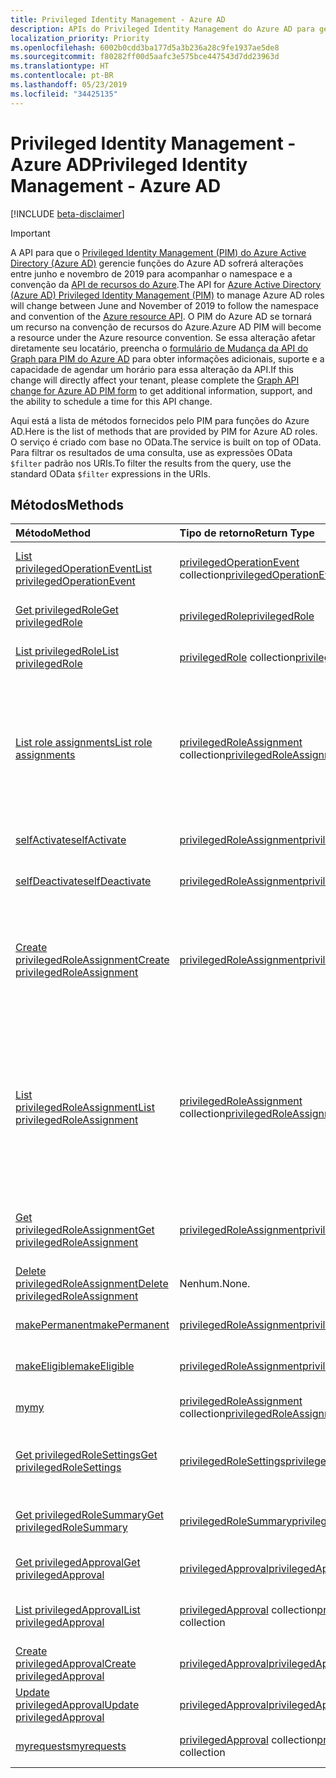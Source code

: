 ```yaml
---
title: Privileged Identity Management - Azure AD
description: APIs do Privileged Identity Management do Azure AD para gerenciar as funções do Azure Active Directory.
localization_priority: Priority
ms.openlocfilehash: 6002b0cdd3ba177d5a3b236a28c9fe1937ae5de8
ms.sourcegitcommit: f80282ff00d5aafc3e575bce447543d7dd23963d
ms.translationtype: HT
ms.contentlocale: pt-BR
ms.lasthandoff: 05/23/2019
ms.locfileid: "34425135"
---
```

# <a name="privileged-identity-management---azure-ad"></a><span data-ttu-id="75cad-103">Privileged Identity Management - Azure AD</span><span class="sxs-lookup"><span data-stu-id="75cad-103">Privileged Identity Management - Azure AD</span></span>

[!INCLUDE [beta-disclaimer](../../includes/beta-disclaimer.md)]

> [!IMPORTANT]
> <span data-ttu-id="75cad-104">A API para que o [Privileged Identity Management (PIM) do Azure Active Directory (Azure AD)](https://docs.microsoft.com/azure/active-directory/privileged-identity-management/pim-configure) gerencie funções do Azure AD sofrerá alterações entre junho e novembro de 2019 para acompanhar o namespace e a convenção da [API de recursos do Azure](privilegedidentitymanagement-resources.md).</span><span class="sxs-lookup"><span data-stu-id="75cad-104">The API for [Azure Active Directory (Azure AD) Privileged Identity Management (PIM)](https://docs.microsoft.com/azure/active-directory/privileged-identity-management/pim-configure) to manage Azure AD roles will change between June and November of 2019 to follow the namespace and convention of the [Azure resource API](privilegedidentitymanagement-resources.md).</span></span> <span data-ttu-id="75cad-105">O PIM do Azure AD se tornará um recurso na convenção de recursos do Azure.</span><span class="sxs-lookup"><span data-stu-id="75cad-105">Azure AD PIM will become a resource under the Azure resource convention.</span></span> <span data-ttu-id="75cad-106">Se essa alteração afetar diretamente seu locatário, preencha o [formulário de Mudança da API do Graph para PIM do Azure AD](https://forms.office.com/Pages/ResponsePage.aspx?id=v4j5cvGGr0GRqy180BHbRzfBSoy7dT5DqNLWwotW3OFUNFFMRlRLSUtRNEdDWEZHN05LT09IWjkyTS4u) para obter informações adicionais, suporte e a capacidade de agendar um horário para essa alteração da API.</span><span class="sxs-lookup"><span data-stu-id="75cad-106">If this change will directly affect your tenant, please complete the [Graph API change for Azure AD PIM form](https://forms.office.com/Pages/ResponsePage.aspx?id=v4j5cvGGr0GRqy180BHbRzfBSoy7dT5DqNLWwotW3OFUNFFMRlRLSUtRNEdDWEZHN05LT09IWjkyTS4u) to get additional information, support, and the ability to schedule a time for this API change.</span></span>

<span data-ttu-id="75cad-107">Aqui está a lista de métodos fornecidos pelo PIM para funções do Azure AD.</span><span class="sxs-lookup"><span data-stu-id="75cad-107">Here is the list of methods that are provided by PIM for Azure AD roles.</span></span> <span data-ttu-id="75cad-108">O serviço é criado com base no OData.</span><span class="sxs-lookup"><span data-stu-id="75cad-108">The service is built on top of OData.</span></span> <span data-ttu-id="75cad-109">Para filtrar os resultados de uma consulta, use as expressões OData ``$filter`` padrão nos URIs.</span><span class="sxs-lookup"><span data-stu-id="75cad-109">To filter the results from the query, use the standard OData ``$filter`` expressions in the URIs.</span></span>

## <a name="methods"></a><span data-ttu-id="75cad-110">Métodos</span><span class="sxs-lookup"><span data-stu-id="75cad-110">Methods</span></span>

| <span data-ttu-id="75cad-111">Método</span><span class="sxs-lookup"><span data-stu-id="75cad-111">Method</span></span> | <span data-ttu-id="75cad-112">Tipo de retorno</span><span class="sxs-lookup"><span data-stu-id="75cad-112">Return Type</span></span> | <span data-ttu-id="75cad-113">Descrição</span><span class="sxs-lookup"><span data-stu-id="75cad-113">Description</span></span> |
|:---------------|:--------|:----------|
|[<span data-ttu-id="75cad-114">List privilegedOperationEvent</span><span class="sxs-lookup"><span data-stu-id="75cad-114">List privilegedOperationEvent</span></span>](../api/privilegedoperationevent-list.md) | <span data-ttu-id="75cad-115">[privilegedOperationEvent](privilegedoperationevent.md) collection</span><span class="sxs-lookup"><span data-stu-id="75cad-115">[privilegedOperationEvent](privilegedoperationevent.md) collection</span></span> |<span data-ttu-id="75cad-116">Obtenha a coleção de objeto privilegedOperationEvent.</span><span class="sxs-lookup"><span data-stu-id="75cad-116">Get privilegedOperationEvent object collection.</span></span> |
|[<span data-ttu-id="75cad-117">Get privilegedRole</span><span class="sxs-lookup"><span data-stu-id="75cad-117">Get privilegedRole</span></span>](../api/privilegedrole-get.md) |[<span data-ttu-id="75cad-118">privilegedRole</span><span class="sxs-lookup"><span data-stu-id="75cad-118">privilegedRole</span></span>](privilegedrole.md)| <span data-ttu-id="75cad-119">Recupere um objeto privilegedRole.</span><span class="sxs-lookup"><span data-stu-id="75cad-119">Get a privilegedRole object.</span></span>|
|[<span data-ttu-id="75cad-120">List privilegedRole</span><span class="sxs-lookup"><span data-stu-id="75cad-120">List privilegedRole</span></span>](../api/privilegedrole-list.md) | <span data-ttu-id="75cad-121">[privilegedRole](privilegedrole.md) collection</span><span class="sxs-lookup"><span data-stu-id="75cad-121">[privilegedRole](privilegedrole.md) collection</span></span> |<span data-ttu-id="75cad-122">Obtenha coleção de objeto privilegedRole.</span><span class="sxs-lookup"><span data-stu-id="75cad-122">Get privilegedRole object collection.</span></span> |
|[<span data-ttu-id="75cad-123">List role assignments</span><span class="sxs-lookup"><span data-stu-id="75cad-123">List role assignments</span></span>](../api/privilegedrole-list-assignments.md) | <span data-ttu-id="75cad-124">[privilegedRoleAssignment](privilegedroleassignment.md) collection</span><span class="sxs-lookup"><span data-stu-id="75cad-124">[privilegedRoleAssignment](privilegedroleassignment.md) collection</span></span> |<span data-ttu-id="75cad-125">Obtenha a coleção privilegedRoleAssignment para a função em particular.</span><span class="sxs-lookup"><span data-stu-id="75cad-125">Get privilegedRoleAssignment collection for the particular role.</span></span> <span data-ttu-id="75cad-126">Cada privilegedRoleAssignment representa uma atribuição de função a um usuário.</span><span class="sxs-lookup"><span data-stu-id="75cad-126">Each privilegedRoleAssignment represents a role assignment to a user.</span></span>|
|[<span data-ttu-id="75cad-127">selfActivate</span><span class="sxs-lookup"><span data-stu-id="75cad-127">selfActivate</span></span>](../api/privilegedrole-selfactivate.md) | [<span data-ttu-id="75cad-128">privilegedRoleAssignment</span><span class="sxs-lookup"><span data-stu-id="75cad-128">privilegedRoleAssignment</span></span>](privilegedroleassignment.md) |<span data-ttu-id="75cad-129">Ative a função que é atribuída ao solicitante.</span><span class="sxs-lookup"><span data-stu-id="75cad-129">Activate the role that is assigned to the requestor.</span></span>|
|[<span data-ttu-id="75cad-130">selfDeactivate</span><span class="sxs-lookup"><span data-stu-id="75cad-130">selfDeactivate</span></span>](../api/privilegedrole-selfdeactivate.md) | [<span data-ttu-id="75cad-131">privilegedRoleAssignment</span><span class="sxs-lookup"><span data-stu-id="75cad-131">privilegedRoleAssignment</span></span>](privilegedroleassignment.md) |<span data-ttu-id="75cad-132">Desative a função que é atribuída ao solicitante.</span><span class="sxs-lookup"><span data-stu-id="75cad-132">Deactivate the role that is assigned to the requestor.</span></span>|
|[<span data-ttu-id="75cad-133">Create privilegedRoleAssignment</span><span class="sxs-lookup"><span data-stu-id="75cad-133">Create privilegedRoleAssignment</span></span>](../api/privilegedroleassignment-post-privilegedroleassignments.md) |[<span data-ttu-id="75cad-134">privilegedRoleAssignment</span><span class="sxs-lookup"><span data-stu-id="75cad-134">privilegedRoleAssignment</span></span>](privilegedroleassignment.md)| <span data-ttu-id="75cad-135">Crie uma nova privilegedRoleAssignment (atribuição de função) postando-a na coleção privilegedRoleAssignments.</span><span class="sxs-lookup"><span data-stu-id="75cad-135">Create a new privilegedRoleAssignment (role assignment) by posting to the privilegedRoleAssignments collection.</span></span>|
|[<span data-ttu-id="75cad-136">List privilegedRoleAssignment</span><span class="sxs-lookup"><span data-stu-id="75cad-136">List privilegedRoleAssignment</span></span>](../api/privilegedroleassignment-list.md) | <span data-ttu-id="75cad-137">[privilegedRoleAssignment](privilegedroleassignment.md) collection</span><span class="sxs-lookup"><span data-stu-id="75cad-137">[privilegedRoleAssignment](privilegedroleassignment.md) collection</span></span> |<span data-ttu-id="75cad-138">Obtenha a coleção de objeto privilegedRoleAssignment.</span><span class="sxs-lookup"><span data-stu-id="75cad-138">Get privilegedRoleAssignment object collection.</span></span> <span data-ttu-id="75cad-139">A coleção contém todas as atribuições de função da organização.</span><span class="sxs-lookup"><span data-stu-id="75cad-139">The collection contains all role assignments for the organization.</span></span> <span data-ttu-id="75cad-140">Cada privilegedRoleAssignment representa uma atribuição de função a um usuário.</span><span class="sxs-lookup"><span data-stu-id="75cad-140">Each privilegedRoleAssignment represents a role assignment to a user.</span></span> |
|[<span data-ttu-id="75cad-141">Get privilegedRoleAssignment</span><span class="sxs-lookup"><span data-stu-id="75cad-141">Get privilegedRoleAssignment</span></span>](../api/privilegedroleassignment-get.md) | [<span data-ttu-id="75cad-142">privilegedRoleAssignment</span><span class="sxs-lookup"><span data-stu-id="75cad-142">privilegedRoleAssignment</span></span>](privilegedroleassignment.md)|<span data-ttu-id="75cad-143">Obtenha o objeto privilegedRoleAssignment com a id da tarefa especificada.</span><span class="sxs-lookup"><span data-stu-id="75cad-143">Get privilegedRoleAssignment object with the specified assignment id.</span></span> |
|[<span data-ttu-id="75cad-144">Delete privilegedRoleAssignment</span><span class="sxs-lookup"><span data-stu-id="75cad-144">Delete privilegedRoleAssignment</span></span>](../api/privilegedroleassignment-delete.md) | <span data-ttu-id="75cad-145">Nenhum.</span><span class="sxs-lookup"><span data-stu-id="75cad-145">None.</span></span> |<span data-ttu-id="75cad-146">Exclua um objeto privilegedRoleAssignment.</span><span class="sxs-lookup"><span data-stu-id="75cad-146">Delete privilegedRoleAssignment object.</span></span> |
|[<span data-ttu-id="75cad-147">makePermanent</span><span class="sxs-lookup"><span data-stu-id="75cad-147">makePermanent</span></span>](../api/privilegedroleassignment-makepermanent.md) | [<span data-ttu-id="75cad-148">privilegedRoleAssignment</span><span class="sxs-lookup"><span data-stu-id="75cad-148">privilegedRoleAssignment</span></span>](privilegedroleassignment.md) |<span data-ttu-id="75cad-149">Torne a atribuição de função como permanente.</span><span class="sxs-lookup"><span data-stu-id="75cad-149">Make the role assignment as permanent.</span></span> |
|[<span data-ttu-id="75cad-150">makeEligible</span><span class="sxs-lookup"><span data-stu-id="75cad-150">makeEligible</span></span>](../api/privilegedroleassignment-makeeligible.md) | [<span data-ttu-id="75cad-151">privilegedRoleAssignment</span><span class="sxs-lookup"><span data-stu-id="75cad-151">privilegedRoleAssignment</span></span>](privilegedroleassignment.md) |<span data-ttu-id="75cad-152">Tornar a atribuição de função como qualificada.</span><span class="sxs-lookup"><span data-stu-id="75cad-152">Make the role assignment as eligible.</span></span> |
|[<span data-ttu-id="75cad-153">my</span><span class="sxs-lookup"><span data-stu-id="75cad-153">my</span></span>](../api/privilegedroleassignment-my.md) | <span data-ttu-id="75cad-154">[privilegedRoleAssignment](privilegedroleassignment.md) collection</span><span class="sxs-lookup"><span data-stu-id="75cad-154">[privilegedRoleAssignment](privilegedroleassignment.md) collection</span></span>|<span data-ttu-id="75cad-155">Obtenha as atribuições de função do solicitante.</span><span class="sxs-lookup"><span data-stu-id="75cad-155">Get the requestor's role assignments.</span></span> |
|[<span data-ttu-id="75cad-156">Get privilegedRoleSettings</span><span class="sxs-lookup"><span data-stu-id="75cad-156">Get privilegedRoleSettings</span></span>](../api/privilegedrolesettings-get.md) | [<span data-ttu-id="75cad-157">privilegedRoleSettings</span><span class="sxs-lookup"><span data-stu-id="75cad-157">privilegedRoleSettings</span></span>](../resources/privilegedrolesettings.md)|<span data-ttu-id="75cad-158">Recupere as propriedades do objeto privilegedRoleSettings.</span><span class="sxs-lookup"><span data-stu-id="75cad-158">Retrieve the properties of privilegedRoleSettings object.</span></span> |
|[<span data-ttu-id="75cad-159">Get privilegedRoleSummary</span><span class="sxs-lookup"><span data-stu-id="75cad-159">Get privilegedRoleSummary</span></span>](../api/privilegedrolesummary-get.md) | [<span data-ttu-id="75cad-160">privilegedRoleSummary</span><span class="sxs-lookup"><span data-stu-id="75cad-160">privilegedRoleSummary</span></span>](../resources/privilegedrolesummary.md)|<span data-ttu-id="75cad-161">Recupere o objeto privilegedRoleSummary.</span><span class="sxs-lookup"><span data-stu-id="75cad-161">Retrieve the privilegedRoleSummary object.</span></span> |
|[<span data-ttu-id="75cad-162">Get privilegedApproval</span><span class="sxs-lookup"><span data-stu-id="75cad-162">Get privilegedApproval</span></span>](../api/privilegedapproval-get.md) |[<span data-ttu-id="75cad-163">privilegedApproval</span><span class="sxs-lookup"><span data-stu-id="75cad-163">privilegedApproval</span></span>](privilegedapproval.md)| <span data-ttu-id="75cad-164">Obtenha um objeto privilegedApproval.</span><span class="sxs-lookup"><span data-stu-id="75cad-164">Get a privilegedApproval object.</span></span>|
|[<span data-ttu-id="75cad-165">List privilegedApproval</span><span class="sxs-lookup"><span data-stu-id="75cad-165">List privilegedApproval</span></span>](../api/privilegedapproval-list.md) | <span data-ttu-id="75cad-166">[privilegedApproval](privilegedapproval.md) collection</span><span class="sxs-lookup"><span data-stu-id="75cad-166">[privilegedApproval](privilegedapproval.md) collection</span></span> |<span data-ttu-id="75cad-167">Obtenha uma coleção de objeto privilegedApproval.</span><span class="sxs-lookup"><span data-stu-id="75cad-167">Get privilegedApproval object collection.</span></span> |
|[<span data-ttu-id="75cad-168">Create privilegedApproval</span><span class="sxs-lookup"><span data-stu-id="75cad-168">Create privilegedApproval</span></span>](../api/privilegedapproval-post-privilegedapproval.md) | [<span data-ttu-id="75cad-169">privilegedApproval</span><span class="sxs-lookup"><span data-stu-id="75cad-169">privilegedApproval</span></span>](privilegedapproval.md)    |<span data-ttu-id="75cad-170">Crie um objeto privilegedApproval.</span><span class="sxs-lookup"><span data-stu-id="75cad-170">Create privilegedApproval object.</span></span> |
|[<span data-ttu-id="75cad-171">Update privilegedApproval</span><span class="sxs-lookup"><span data-stu-id="75cad-171">Update privilegedApproval</span></span>](../api/privilegedapproval-update.md) | [<span data-ttu-id="75cad-172">privilegedApproval</span><span class="sxs-lookup"><span data-stu-id="75cad-172">privilegedApproval</span></span>](privilegedapproval.md) |<span data-ttu-id="75cad-173">Atualize um objeto privilegedApproval.</span><span class="sxs-lookup"><span data-stu-id="75cad-173">Update privilegedApproval object.</span></span> |
|[<span data-ttu-id="75cad-174">myrequests</span><span class="sxs-lookup"><span data-stu-id="75cad-174">myrequests</span></span>](../api/privilegedapproval-myrequests.md) | <span data-ttu-id="75cad-175">[privilegedApproval](privilegedapproval.md) collection</span><span class="sxs-lookup"><span data-stu-id="75cad-175">[privilegedApproval](privilegedapproval.md) collection</span></span>|<span data-ttu-id="75cad-176">Receba solicitações de aprovação do solicitante.</span><span class="sxs-lookup"><span data-stu-id="75cad-176">Get the requestor's approval requests.</span></span> |

<!-- uuid: 8fcb5dbc-d5aa-4681-8e31-b001d5168d79
2015-10-25 14:57:30 UTC -->
<!--
{
  "type": "#page.annotation",
  "description": "Service root",
  "keywords": "",
  "section": "documentation",
  "tocPath": "",
  "suppressions": []
}
-->

